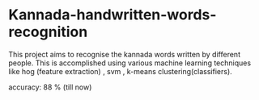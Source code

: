 # Kannada-handwritten-words-recognition
This project aims to recognise the kannada  words written by different people. This is accomplished using various  machine learning techniques like hog (feature extraction) , svm , k-means clustering(classifiers). 

accuracy: 88 % (till now)
